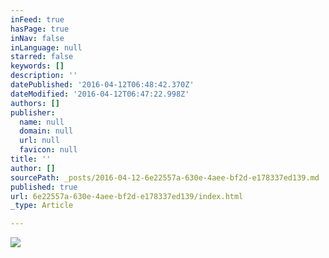```yaml
---
inFeed: true
hasPage: true
inNav: false
inLanguage: null
starred: false
keywords: []
description: ''
datePublished: '2016-04-12T06:48:42.370Z'
dateModified: '2016-04-12T06:47:22.998Z'
authors: []
publisher:
  name: null
  domain: null
  url: null
  favicon: null
title: ''
author: []
sourcePath: _posts/2016-04-12-6e22557a-630e-4aee-bf2d-e178337ed139.md
published: true
url: 6e22557a-630e-4aee-bf2d-e178337ed139/index.html
_type: Article

---
```

![](https://the-grid-user-content.s3-us-west-2.amazonaws.com/6648cd12-b111-4336-a0e8-7d2d7010d3ad.png)